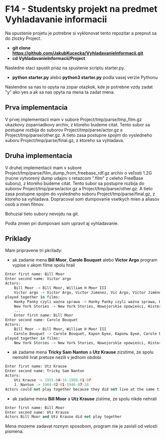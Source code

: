 # F14 - Studentsky projekt na predmet Vyhladavanie informacii

Na spustenie projetu je potrebne si vyklonovat tento repozitar a prepnut sa do zlozky Project.
  - **git clone https://github.com/JakubKucecka/VyhladavanieInformacii.git**
  - **cd VyhladavanieInformacii/Project**

Nasledne staci spustit priaz na spustenie scriptu starter.py.
  - **python starter.py** alebo **python3 starter.py** podla vasej verzie Pythonu

Naslendne sa nas to opyta na zopar otazkok, kde je potrebne vzdy zadat "y" ako yes a ak sa nas opyta na mena ta zadat mena.

## Prva implementacia
V prvej implementacii mam v subore Project/tmp/parse/tmp_film.gz ukazkovy zoparriadkovy archiv, z ktoreho budeme citat. Tento subor sa postupne rozbija do suborov Project/tmp/parse/actor.gz a Project/tmp/parse/other.gz. A tieto zasa postupne spojim do vysledneho suboru Project/tmp/parse/final.gz, z ktoreho sa vyhladava.

## Druha implementacia
V druhej implementacii mam v subore Project/tmp/parse/film_dump_from_freebase_rdf.gz archiv o veľosti 1.2G (rucne vytvorený dump udajov s retazcom ".film" z celeho FreeBase suboru), z ktoreho budeme citat. Tento subor sa postupne rozbija do suborov Project/tmp/parse/actor.gz a Project/tmp/parse/other.gz. A tieto zasa postupne spojim do vysledneho suboru Project/tmp/parse/final.gz, z ktoreho sa vyhladava. Dopracoval som dumpovanie vsetkych mien a aliasov osob a mien filmov.

Bohuzial tieto subory nevojdu na git.

Podla zmien pri dumpovani som upravil aj vyhladavanie.

## Priklady
Mam pripravene tri pkrilady:
  - ak zadame mena **Bill Moor**, **Carole Bouquet** alebo **Victor Argo** program vypise v akom filme spolu hrali
```python
Enter first name: Bill Moor
Enter second name: Victor argo
Actors: 
	Bill Moor -> Bill Moor, William H Moor III
	Victor argo -> Victor Argo, Victor Jimenez, Vic Argo, Víctor Jiménez
played together in films:
	Hanky Panky czyli ważna sprawa -> Hanky Panky czyli ważna sprawa, Hanky Panky, Ki kém, ki nem kém, Hokus Pokus czyli ważna sprawa, Masum Sanık, La Folie aux trousses
	New York Stories -> New York Stories, Nowojorskie opowieści, Historias de Nueva York, New York Üçlemesi, Histórias de Nova Iorque, Contos de Nova York, Històries de Nova York, New Yorker Geschichten
	...
	Enter first name: Bill Moor
Enter second name: Carole Bouquet
Actors: 
	Bill Moor -> Bill Moor, William H Moor III
	Carole Bouquet -> Carole Bouquet, Карол Буке, Кароль Буке, Carole Bouquetová
played together in films:
	New York Stories -> New York Stories, Nowojorskie opowieści, Historias de Nueva York, New York Üçlemesi, Histórias de Nova Iorque, Contos de Nova York, Històries de Nova York, New Yorker Geschichten
```
  - ak zadame mena **Tricky Sam Nanton** a **Utz Krause** zizstime, ze spolu nemohli hrat pretoze nezili v jednom obdobi
```python
Enter first name: Utz Krause
Enter second name: Tricky Sam Nanton
Actors:
	Utz Krause -> 1955-04-16-1998-01-07
	J. Nanton -> 1904-02-01-1946-07-20
Actors could not play together because they did not live at the same time
```
  - ak zadame mena **Bill Moor** a **Utz Krause** zistime, ze spolu nikde nehrali
 ```python
Enter first name: Bill Moor
Enter second name: Utz Krause
Actors Bill Moor and Utz Krause did not play together
```

Mena mozeme zadavat roznym sposobom, program nie je zavisli od velosti pismena.
